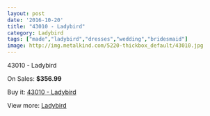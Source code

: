 ```yaml
---
layout: post
date: '2016-10-20'
title: "43010 - Ladybird"
category: Ladybird
tags: ["made","ladybird","dresses","wedding","bridesmaid"]
image: http://img.metalkind.com/5220-thickbox_default/43010.jpg
---
```

43010 - Ladybird

On Sales: **$356.99**
<a href="https://www.metalkind.com/en/ladybird/2349-43010.html"><amp-img layout="responsive" width="600" height="600" src="//img.metalkind.com/5220-thickbox_default/43010.jpg" alt="43010 - Ladybird 0" /></a>
<a href="https://www.metalkind.com/en/ladybird/2349-43010.html"><amp-img layout="responsive" width="600" height="600" src="//img.metalkind.com/5221-thickbox_default/43010.jpg" alt="43010 - Ladybird 1" /></a>

Buy it: [43010 - Ladybird](https://www.metalkind.com/en/ladybird/2349-43010.html "43010 - Ladybird")

View more: [Ladybird](https://www.metalkind.com/en/72-ladybird "Ladybird")